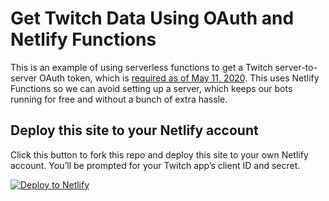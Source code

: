 # Get Twitch Data Using OAuth and Netlify Functions

This is an example of using serverless functions to get a Twitch server-to-server OAuth token, which is [required as of May 11, 2020](https://discuss.dev.twitch.tv/t/requiring-oauth-for-helix-twitch-api-endpoints/23916/80). This uses Netlify Functions so we can avoid setting up a server, which keeps our bots running for free and without a bunch of extra hassle.

## Deploy this site to your Netlify account

Click this button to fork this repo and deploy this site to your own Netlify account. You’ll be prompted for your Twitch app’s client ID and secret.

[![Deploy to Netlify](https://www.netlify.com/img/deploy/button.svg)](https://app.netlify.com/start/deploy?repository=https://github.com/jlengstorf/get-twitch-data-serverless)
